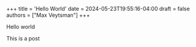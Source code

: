 +++
title = 'Hello World'
date = 2024-05-23T19:55:16-04:00
draft = false
authors = ["Max Veytsman"]
+++


Hello world

This is a post
